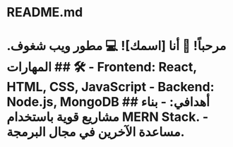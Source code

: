 # README.md
# مرحباً! 👋   أنا [اسمك]! 💻 مطور ويب شغوف.    ## المهارات 🛠️   - Frontend: React, HTML, CSS, JavaScript   - Backend: Node.js, MongoDB    ## أهدافي:   - بناء مشاريع قوية باستخدام MERN Stack.   - مساعدة الآخرين في مجال البرمجة.  
